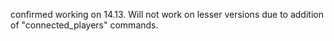 confirmed working on 14.13. Will not work on lesser versions due to addition of "connected_players" commands.
